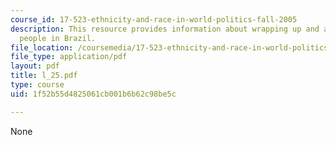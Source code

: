 ```yaml
---
course_id: 17-523-ethnicity-and-race-in-world-politics-fall-2005
description: This resource provides information about wrapping up and article on indigenous
  people in Brazil.
file_location: /coursemedia/17-523-ethnicity-and-race-in-world-politics-fall-2005/1f52b55d4825061cb001b6b62c98be5c_l_25.pdf
file_type: application/pdf
layout: pdf
title: l_25.pdf
type: course
uid: 1f52b55d4825061cb001b6b62c98be5c

---
```

None